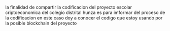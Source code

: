 la finalidad de compartir la codificacion del proyecto escolar criptoeconomica del colegio distrital hunza es para imformar del proceso de la codificacion
en este caso doy a conocer el codigo que estoy usando por la posible blockchain del proyecto
